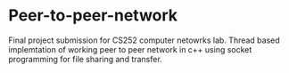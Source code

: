 # Peer-to-peer-network

Final project submission for CS252 computer netowrks lab. 
Thread based implemtation of working peer to peer network in c++ using socket programming for file sharing and transfer.
